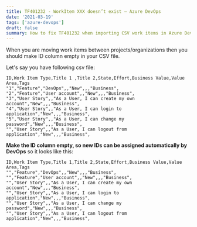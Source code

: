 ```yaml
---
title: TF401232 - WorkItem XXX doesn’t exist – Azure DevOps
date: '2021-03-19'
tags: ['azure-devops']
draft: false
summary: How to fix TF401232 when importing CSV work items in Azure DevOps
---
```


When you are moving work items between projects/organizations then you should make ID column empty in your CSV file.

Let's say you have following csv file:

```csv
ID,Work Item Type,Title 1 ,Title 2,State,Effort,Business Value,Value Area,Tags
"1","Feature","DevOps",,"New",,,"Business",
"2","Feature","User account",,"New",,,"Business",
"3","User Story",,"As a User, I can create my own account","New",,,"Business",
"4","User Story",,"As a User, I can login to application","New",,,"Business",
"5","User Story",,"As a User, I can change my password","New",,,"Business",
"","User Story",,"As a User, I can logout from application","New",,,"Business",
```

**Make the ID column empty, so new IDs can be assigned automatically by DevOps** so it looks like this:

```csv
ID,Work Item Type,Title 1,Title 2,State,Effort,Business Value,Value Area,Tags
"","Feature","DevOps",,"New",,,"Business",
"","Feature","User account",,"New",,,"Business",
"","User Story",,"As a User, I can create my own account","New",,,"Business",
"","User Story",,"As a User, I can login to application","New",,,"Business",
"","User Story",,"As a User, I can change my password","New",,,"Business",
"","User Story",,"As a User, I can logout from application","New",,,"Business",
```